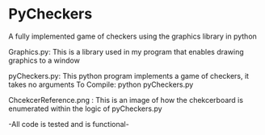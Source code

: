 # PyCheckers
A fully implemented game of checkers using the graphics library in python

Graphics.py: This is a library used in my program that enables drawing graphics to a window

pyCheckers.py: This python program implements a game of checkers, it takes no arguments
   To Compile: python pyCheckers.py
   
ChcekcerReference.png : This is an image of how the chekcerboard is enumerated within the logic of pyCheckers.py

-All code is tested and is functional-

